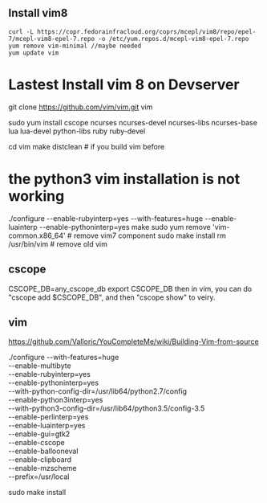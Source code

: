 ## Install vim8
    curl -L https://copr.fedorainfracloud.org/coprs/mcepl/vim8/repo/epel-7/mcepl-vim8-epel-7.repo -o /etc/yum.repos.d/mcepl-vim8-epel-7.repo
    yum remove vim-minimal //maybe needed
    yum update vim

# Lastest Install vim 8 on Devserver
git clone https://github.com/vim/vim.git vim

sudo yum install cscope ncurses ncurses-devel ncurses-libs ncurses-base lua lua-devel python-libs ruby ruby-devel

cd vim
make distclean  # if you build vim before
# the python3 vim installation is not working
./configure --enable-rubyinterp=yes --with-features=huge --enable-luainterp --enable-pythoninterp=yes
make
sudo yum remove 'vim-common.x86_64' # remove vim7 component
sudo make install
rm /usr/bin/vim # remove old vim


## cscope
CSCOPE_DB=any_cscope_db
export CSCOPE_DB
then in vim, you can do "cscope add $CSCOPE_DB", and then "cscope show" to
veiry.


## vim
https://github.com/Valloric/YouCompleteMe/wiki/Building-Vim-from-source

./configure --with-features=huge \
            --enable-multibyte \
	    --enable-rubyinterp=yes \
	    --enable-pythoninterp=yes \
	    --with-python-config-dir=/usr/lib64/python2.7/config \
	    --enable-python3interp=yes \
	    --with-python3-config-dir=/usr/lib64/python3.5/config-3.5 \
	    --enable-perlinterp=yes \
	    --enable-luainterp=yes \
        --enable-gui=gtk2 \
        --enable-cscope \
        --enable-ballooneval \
        --enable-clipboard \
        --enable-mzscheme \
	   --prefix=/usr/local

sudo make install
